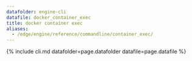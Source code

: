 ```yaml
---
datafolder: engine-cli
datafile: docker_container_exec
title: docker container exec
aliases:
  - /edge/engine/reference/commandline/container_exec/
---
```

<!--
This page is automatically generated from Docker's source code. If you want to
suggest a change to the text that appears here, open a ticket or pull request
in the source repository on GitHub:

https://github.com/docker/cli
-->

{% include cli.md datafolder=page.datafolder datafile=page.datafile %}
